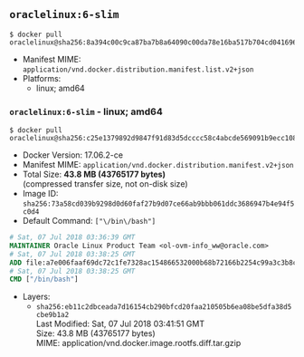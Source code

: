 ## `oraclelinux:6-slim`

```console
$ docker pull oraclelinux@sha256:8a394c00c9ca87ba7b8a64090c00da78e16ba517b704cd0416964f8576ef8669
```

-	Manifest MIME: `application/vnd.docker.distribution.manifest.list.v2+json`
-	Platforms:
	-	linux; amd64

### `oraclelinux:6-slim` - linux; amd64

```console
$ docker pull oraclelinux@sha256:c25e1379892d9847f91d83d5dcccc58c4abcde569091b9ecc108c00ecd38d68b
```

-	Docker Version: 17.06.2-ce
-	Manifest MIME: `application/vnd.docker.distribution.manifest.v2+json`
-	Total Size: **43.8 MB (43765177 bytes)**  
	(compressed transfer size, not on-disk size)
-	Image ID: `sha256:73a58cd039b9298d0d60faf27b9d07ce66ab9bbb061ddc3686947b4e94f5c0d4`
-	Default Command: `["\/bin\/bash"]`

```dockerfile
# Sat, 07 Jul 2018 03:36:39 GMT
MAINTAINER Oracle Linux Product Team <ol-ovm-info_ww@oracle.com>
# Sat, 07 Jul 2018 03:38:25 GMT
ADD file:a7e006faaf69dc72c1fe7328ac154866532000b68b72166b2254c99a3c3b8cb1 in / 
# Sat, 07 Jul 2018 03:38:25 GMT
CMD ["/bin/bash"]
```

-	Layers:
	-	`sha256:eb11c2dbceada7d16154cb290bfcd20faa210505b6ea08be5dfa38d5cbe9b1a2`  
		Last Modified: Sat, 07 Jul 2018 03:41:51 GMT  
		Size: 43.8 MB (43765177 bytes)  
		MIME: application/vnd.docker.image.rootfs.diff.tar.gzip
